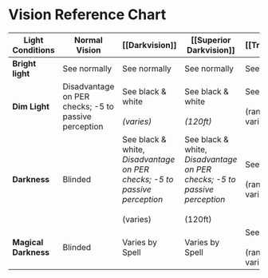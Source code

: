 # Vision Reference Chart


| **Light Conditions** | **Normal Vision**                                    | **[[Darkvision]]**                                                                      | **[[Superior Darkvision]]**                                                              | **[[Truesight]]**                  | **[[Devil's Sight]]**       |
| -------------------- | ---------------------------------------------------- | --------------------------------------------------------------------------------------- | ---------------------------------------------------------------------------------------- | ---------------------------------- | --------------------------- |
| **Bright light**     | See normally                                         | See normally                                                                            | See normally                                                                             | See normally                       | See normally                |
| **Dim Light**        | Disadvantage on PER checks; -5 to passive perception | See black & white<br><br>_(varies)_                                                       | See black & white<br><br>_(120ft)_                                                       | See normally<br><br>(range varies) | See normally<br><br>(120ft) |
| **Darkness**         | Blinded                                              | See black & white, _Disadvantage on PER checks; -5 to passive perception<br><br>_(varies) | See black & white, _Disadvantage on PER checks; -5 to passive perception<br><br>_(120ft) | See normally<br><br>(range varies) | See normally<br><br>(120ft) |
| **Magical Darkness** | Blinded                                              | Varies by Spell                                                                         | Varies by Spell                                                                          | See normally<br><br>(range varies) | See normally<br><br>(120ft) |
